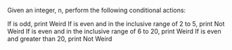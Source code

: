 Given an integer, n, perform the following conditional actions:

If  is odd, print Weird
If  is even and in the inclusive range of 2 to 5, print Not Weird
If  is even and in the inclusive range of 6 to 20, print Weird
If  is even and greater than 20, print Not Weird